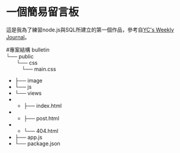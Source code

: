 一個簡易留言板
===
這是我為了練習node.js與SQL所建立的第一個作品，參考自[YC's Weekly Journal](https://ycjhuo.gitlab.io/blogs/NodeJS-Express-Build-Bulletins.html)。

#專案結構
bulletin<br>
└── public<br>
&emsp;&emsp;└── css<br>
&emsp;&emsp;&emsp;└── main.css<br>
*  ├── image<br>
*  └── js<br>
* └── views<br>
* * ├── index.html<br>
* * ├── post.html<br>
* * └── 404.html<br>
* ├── app.js<br>
* └── package.json<br>
